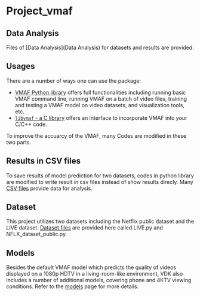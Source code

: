 # Project_vmaf

## Data Analysis

Files of [Data Analysis](Data Analysis) for datasets and results are provided.

## Usages
There are a number of ways one can use the package:

  - [VMAF Python library](resource/doc/VMAF_Python_library.md) offers full functionalities including running basic VMAF command line, running VMAF on a batch of video files, training and testing a VMAF model on video datasets, and visualization tools, etc.
  - [`libvmaf` - a C library](libvmaf/README.md) offers an interface to incorporate VMAF into your C/C++ code.

To improve the accuarcy of the VMAF, many Codes are modified in these two parts.

## Results in CSV files

To save results of model prediction for two datasets, codes in python library are modified to write result in csv files instead of show results direcly. Many [CSV files](results_CSV) provide data for analysis.


## Dataset

This project utilizes two datasets including the Netflix public dataset and the LIVE dataset. [Dataset files](resource/dataset) are provided here called LIVE.py and NFLX_dataset_public.py.

## Models

Besides the default VMAF model which predicts the quality of videos displayed on a 1080p HDTV in a living-room-like environment, VDK also includes a number of additional models, covering phone and 4KTV viewing conditions. Refer to the [models](resource/doc/models.md) page for more details.
